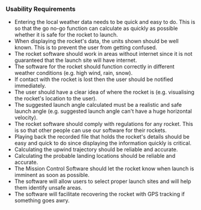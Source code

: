 ### Usability Requirements

*  Entering the local weather data needs to be quick and easy to do. This is so that the go no-go function can calculate as quickly as possible whether it is safe for the rocket to launch.
*  When displaying the rocket's data, the units shown should be well known. This is to prevent the user from getting confused.
*  The rocket software should work in areas without internet since it is not guaranteed that the launch site will have internet.
*  The software for the rocket should function correctly in different weather conditions (e.g. high wind, rain, snow).
*  If contact with the rocket is lost then the user should be notified immediately.
*  The user should have a clear idea of where the rocket is (e.g. visualising the rocket's location to the user).
*  The suggested launch angle calculated must be a realistic and safe launch angle (e.g. suggested launch angle can't have a huge horizontal velocity).
*  The rocket software should comply with regulations for any rocket. This is so that other people can use our software for their rockets.
*  Playing back the recorded file that holds the rocket's details should be easy and quick to do since displaying the information quickly is critical.
*  Calculating the upwind trajectory should be reliable and accurate.
*  Calculating the probable landing locations should be reliable and accurate.
*  The Mission Control Software should let the rocket know when launch is imminent as soon as possible.
*  The software will allow users to select proper launch sites and will help them identify unsafe areas.
*  The software will facilitate recovering the rocket with GPS tracking if something goes awry.